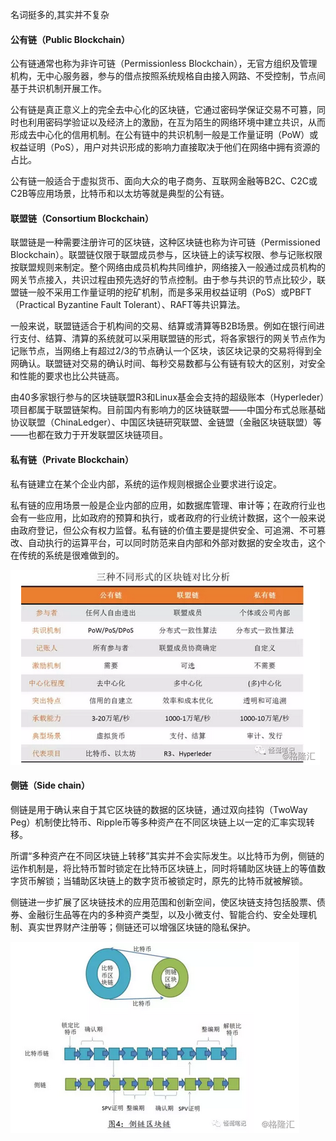 名词挺多的,其实并不复杂

####  公有链（Public Blockchain）

公有链通常也称为非许可链（Permissionless Blockchain），无官方组织及管理机构，无中心服务器，参与的借点按照系统规格自由接入网路、不受控制，节点间基于共识机制开展工作。

公有链是真正意义上的完全去中心化的区块链，它通过密码学保证交易不可篡，同时也利用密码学验证以及经济上的激励，在互为陌生的网络环境中建立共识，从而形成去中心化的信用机制。在公有链中的共识机制一般是工作量证明（PoW）或权益证明（PoS），用户对共识形成的影响力直接取决于他们在网络中拥有资源的占比。

公有链一般适合于虚拟货币、面向大众的电子商务、互联网金融等B2C、C2C或C2B等应用场景，比特币和以太坊等就是典型的公有链。

#### 联盟链（Consortium Blockchain）

联盟链是一种需要注册许可的区块链，这种区块链也称为许可链（Permissioned Blockchain）。联盟链仅限于联盟成员参与，区块链上的读写权限、参与记账权限按联盟规则来制定。整个网络由成员机构共同维护，网络接入一般通过成员机构的网关节点接入，共识过程由预先选好的节点控制。由于参与共识的节点比较少，联盟链一般不采用工作量证明的挖矿机制，而是多采用权益证明（PoS）或PBFT（Practical Byzantine Fault Tolerant）、RAFT等共识算法。

一般来说，联盟链适合于机构间的交易、结算或清算等B2B场景。例如在银行间进行支付、结算、清算的系统就可以采用联盟链的形式，将各家银行的网关节点作为记账节点，当网络上有超过2/3的节点确认一个区块，该区块记录的交易将得到全网确认。联盟链对交易的确认时间、每秒交易数都与公有链有较大的区别，对安全和性能的要求也比公共链高。

由40多家银行参与的区块链联盟R3和Linux基金会支持的超级账本（Hyperleder）项目都属于联盟链架构。目前国内有影响力的区块链联盟——中国分布式总账基础协议联盟（ChinaLedger）、中国区块链研究联盟、金链盟（金融区块链联盟）等——也都在致力于开发联盟区块链项目。

#### 私有链（Private Blockchain）

私有链建立在某个企业内部，系统的运作规则根据企业要求进行设定。

私有链的应用场景一般是企业内部的应用，如数据库管理、审计等；在政府行业也会有一些应用，比如政府的预算和执行，或者政府的行业统计数据，这个一般来说由政府登记，但公众有权力监督。私有链的价值主要是提供安全、可追溯、不可篡改、自动执行的运算平台，可以同时防范来自内部和外部对数据的安全攻击，这个在传统的系统是很难做到的。


![](/assets/a80udk6235740603190.png)



#### 侧链（Side chain）

侧链是用于确认来自于其它区块链的数据的区块链，通过双向挂钩（TwoWay Peg）机制使比特币、Ripple币等多种资产在不同区块链上以一定的汇率实现转移。

所谓“多种资产在不同区块链上转移”其实并不会实际发生。以比特币为例，侧链的运作机制是，将比特币暂时锁定在比特币区块链上，同时将辅助区块链上的等值数字货币解锁；当辅助区块链上的数字货币被锁定时，原先的比特币就被解锁。

侧链进一步扩展了区块链技术的应用范围和创新空间，使区块链支持包括股票、债券、金融衍生品等在内的多种资产类型，以及小微支付、智能合约、安全处理机制、真实世界财产注册等；侧链还可以增强区块链的隐私保护。



![](/assets/a21gs16235747632323.png)

